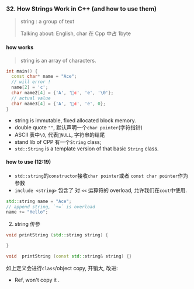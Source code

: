 ### 32. How Strings Work in C++ (and how to use them)

> string : a group of text
>
> Talking about: English, char 在 Cpp 中占 1byte

#### how works

> string is an array of characters.

```cpp
int main() {
  const char* name = "Ace";  
  // will error !
  name[2] = 'c';
  char name2[4] = {'A', 'c', 'e', '\0'};
  // actual value
  char name3[4] = {'A', 'c', 'e', 0};
}
```

* string is immutable, fixed allocated block memory.
* double quote `""`, 默认声明一个`char pointer`(字符指针)
* ASCII 表中`\0`, 代表`NULL`, 字符串的结尾
* stand lib of CPP 有一个`String` class;
* `std::String` is a template version of that basic `String` class.

#### how to use (12:19)

* `std::string`的`constructor`接收`char pointer`或者 `const char pointer`作为参数
* `include <string>` 包含了 对 `<<` 运算符的 overload, 允许我们在`cout`中使用.

```cpp
std::string name = "Ace";
// append string, `+=` is overload
name += "Hello";
```

2.  string 传参

```cpp
void printString (std::string string) {

}

void  printString (const std::string& string) {}
```

如上定义会进行`class`/object copy, 开销大, 改进:

* Ref, won't copy it .
